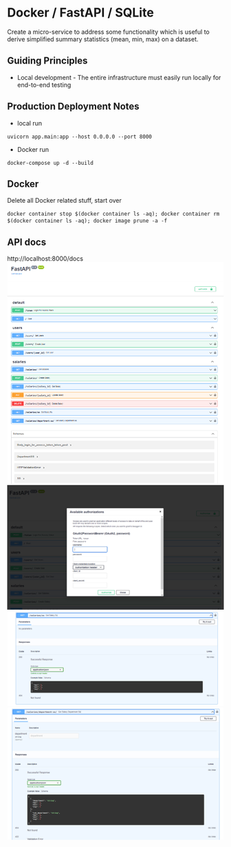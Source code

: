 # Docker / FastAPI / SQLite

Create a micro-service to address some functionality which is useful to derive simplified summary statistics (mean, min, max) on a dataset. 

## Guiding Principles

- Local development - The entire infrastructure must easily run locally for end-to-end testing

## Production Deployment Notes
- local run
```
uvicorn app.main:app --host 0.0.0.0 --port 8000
```
- Docker run
```
docker-compose up -d --build
```

## Docker

Delete all Docker related stuff, start over
```
docker container stop $(docker container ls -aq); docker container rm $(docker container ls -aq); docker image prune -a -f 
```
## API docs

http://localhost:8000/docs
![The site](doc/docs.png)
![Auth](doc/auth.png)
![SS](doc/ss.png)
![Department SS](doc/department_ss.png)
